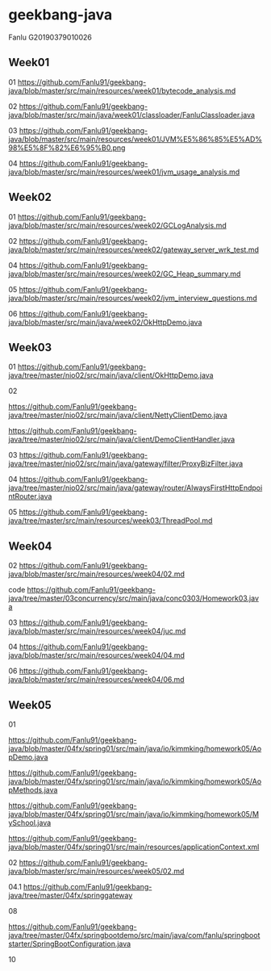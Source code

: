 # geekbang-java

Fanlu
G20190379010026

## Week01

01 https://github.com/Fanlu91/geekbang-java/blob/master/src/main/resources/week01/bytecode_analysis.md

02 https://github.com/Fanlu91/geekbang-java/blob/master/src/main/java/week01/classloader/FanluClassloader.java

03 https://github.com/Fanlu91/geekbang-java/blob/master/src/main/resources/week01/JVM%E5%86%85%E5%AD%98%E5%8F%82%E6%95%B0.png

04 https://github.com/Fanlu91/geekbang-java/blob/master/src/main/resources/week01/jvm_usage_analysis.md

## Week02

01 https://github.com/Fanlu91/geekbang-java/blob/master/src/main/resources/week02/GCLogAnalysis.md

02 https://github.com/Fanlu91/geekbang-java/blob/master/src/main/resources/week02/gateway_server_wrk_test.md

04 https://github.com/Fanlu91/geekbang-java/blob/master/src/main/resources/week02/GC_Heap_summary.md

05 https://github.com/Fanlu91/geekbang-java/blob/master/src/main/resources/week02/jvm_interview_questions.md

06 https://github.com/Fanlu91/geekbang-java/blob/master/src/main/java/week02/OkHttpDemo.java

## Week03

01  https://github.com/Fanlu91/geekbang-java/tree/master/nio02/src/main/java/client/OkHttpDemo.java

02 

https://github.com/Fanlu91/geekbang-java/tree/master/nio02/src/main/java/client/NettyClientDemo.java

https://github.com/Fanlu91/geekbang-java/tree/master/nio02/src/main/java/client/DemoClientHandler.java

03 https://github.com/Fanlu91/geekbang-java/tree/master/nio02/src/main/java/gateway/filter/ProxyBizFilter.java

04 https://github.com/Fanlu91/geekbang-java/tree/master/nio02/src/main/java/gateway/router/AlwaysFirstHttpEndpointRouter.java

05 https://github.com/Fanlu91/geekbang-java/tree/master/src/main/resources/week03/ThreadPool.md



## Week04

02  https://github.com/Fanlu91/geekbang-java/blob/master/src/main/resources/week04/02.md

code https://github.com/Fanlu91/geekbang-java/tree/master/03concurrency/src/main/java/conc0303/Homework03.java

03  https://github.com/Fanlu91/geekbang-java/blob/master/src/main/resources/week04/juc.md

04 https://github.com/Fanlu91/geekbang-java/blob/master/src/main/resources/week04/04.md

06 https://github.com/Fanlu91/geekbang-java/blob/master/src/main/resources/week04/06.md



## Week05

01 

https://github.com/Fanlu91/geekbang-java/blob/master/04fx/spring01/src/main/java/io/kimmking/homework05/AopDemo.java

https://github.com/Fanlu91/geekbang-java/blob/master/04fx/spring01/src/main/java/io/kimmking/homework05/AopMethods.java

https://github.com/Fanlu91/geekbang-java/blob/master/04fx/spring01/src/main/java/io/kimmking/homework05/MySchool.java

https://github.com/Fanlu91/geekbang-java/blob/master/04fx/spring01/src/main/resources/applicationContext.xml

02 https://github.com/Fanlu91/geekbang-java/blob/master/src/main/resources/week05/02.md

04.1
https://github.com/Fanlu91/geekbang-java/tree/master/04fx/springgateway

08 

https://github.com/Fanlu91/geekbang-java/tree/master/04fx/springbootdemo/src/main/java/com/fanlu/springbootstarter/SpringBootConfiguration.java

10

